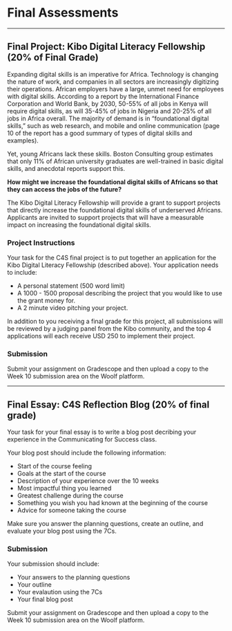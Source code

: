 # Final Assessments

---

## Final Project: Kibo Digital Literacy Fellowship (20% of Final Grade)


Expanding digital skills is an imperative for Africa. Technology is changing the nature of work, and companies in all sectors are increasingly digitizing their operations. African employers have a large, unmet need for employees with digital skills. According to a report by the International Finance Corporation and World Bank, by 2030, 50-55% of all jobs in Kenya will require digital skills, as will 35-45% of jobs in Nigeria and 20-25% of all jobs in Africa overall. The majority of demand is in “foundational digital skills,” such as web research, and mobile and online communication (page 10 of the report has a good summary of types of digital skills and examples). 

Yet, young Africans lack these skills. Boston Consulting group estimates that only 11% of African university graduates are well-trained in basic digital skills, and anecdotal reports support this. 

**How might we increase the foundational digital skills of Africans so that they can access the jobs of the future?**

The Kibo Digital Literacy Fellowship will provide a grant to support projects that directly increase the foundational digital skills of underserved Africans. Applicants are invited to support projects that will have a measurable impact on increasing the foundational digital skills. 

### Project Instructions

Your task for the C4S final project is to put together an application for the Kibo Digital Literacy Fellowship (described above). Your application needs to include:

- A personal statement (500 word limit)
- A 1000 - 1500 proposal describing the project that you would like to use the grant money for.
- A 2 minute video pitching your project.

In addition to you receiving a final grade for this project, all submissions will be reviewed by a judging panel from the Kibo community, and the top 4 applications will each receive USD 250 to implement their project.

### Submission

Submit your assignment on Gradescope and then upload a copy to the Week 10 submission area on the Woolf platform.

---

## Final Essay: C4S Reflection Blog (20% of final grade)

Your task for your final essay is to write a blog post decribing your experience in the Communicating for Success class.

Your blog post should include the following information:

- Start of the course feeling
- Goals at the start of the course
- Description of your experience over the 10 weeks
- Most impactful thing you learned
- Greatest challenge during the course
- Something you wish you had known at the beginning of the course
- Advice for someone taking the course

Make sure you answer the planning questions, create an outline, and evaluate your blog post using the 7Cs.

### Submission

Your submission should include:
- Your answers to the planning questions
- Your outline
- Your evalaution using the 7Cs
- Your final blog post

Submit your assignment on Gradescope and then upload a copy to the Week 10 submission area on the Woolf platform.
